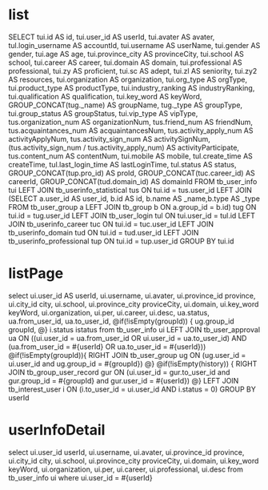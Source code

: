 list
===
SELECT
  tui.id AS id,
  tui.user_id AS userId,
  tui.avater AS avater,
  tul.login_username AS accountId,
  tui.username AS userName,
  tui.gender AS gender,
  tui.age AS age,
  tui.province_city AS provinceCity,
  tui.school AS school,
  tui.career AS career,
  tui.domain AS domain,
  tui.professional AS professional,
  tui.zy AS proficient,
  tui.sc AS adept,
  tui.zl AS seniority,
  tui.zy2 AS resources,
  tui.organization AS organization,
  tui.org_type AS orgType,
  tui.product_type AS productType,
  tui.industry_ranking AS industryRanking,
  tui.qualification AS qualification,
  tui.key_word AS keyWord,
  GROUP_CONCAT(tug._name) AS groupName,
  tug._type AS groupType,
  tui.group_status AS groupStatus,
  tui.vip_type AS vipType,
  tus.organization_num AS organizationNum,
  tus.friend_num AS friendNum,
  tus.acquaintances_num AS acquaintancesNum,
  tus.activity_apply_num AS activityApplyNum,
  tus.activity_sign_num AS activitySignNum,
  (tus.activity_sign_num / tus.activity_apply_num) AS activityParticipate,
  tus.content_num AS contentNum,
  tui.mobile AS mobile,
  tul.create_time AS createTime,
  tul.last_login_time AS lastLoginTime,
  tul.status AS status,
  GROUP_CONCAT(tup.pro_id) AS proId,
  GROUP_CONCAT(tuc.career_id) AS careerId,
  GROUP_CONCAT(tud.domain_id) AS domainId
FROM tb_user_info tui
  LEFT JOIN tb_userinfo_statistical tus ON tui.id = tus.user_id
  LEFT JOIN (SELECT a.user_id AS user_id, b.id AS id, b.name AS _name,b.type AS _type FROM tb_user_group a LEFT JOIN tb_group b ON a.group_id = b.id) tug ON tui.id = tug.user_id
  LEFT JOIN tb_user_login tul ON tui.user_id = tul.id
  LEFT JOIN tb_userinfo_career tuc ON tui.id = tuc.user_id
  LEFT JOIN tb_userinfo_domain tud ON tui.id = tud.user_id
  LEFT JOIN tb_userinfo_professional tup ON tui.id = tup.user_id
GROUP BY tui.id

listPage
====
select 
    ui.user_id AS userId,
    ui.username,
    ui.avater,
    ui.province_id province,
    ui.city_id city,
    ui.school,
    ui.province_city proviceCity,
    ui.domain,
    ui.key_word keyWord,
    ui.organization,
    ui.per,
    ui.career,
    ui.desc,
    ua.status,
    ua.from_user_id,
    ua.to_user_id,
    @if(!isEmpty(groupId)) {
        ug.group_id groupId,
    @}
    i.status istatus
from tb_user_info ui
LEFT JOIN tb_user_approval ua ON ((ui.user_id = ua.from_user_id OR ui.user_id = ua.to_user_id) AND (ua.from_user_id = #{userId} OR ua.to_user_id = #{userId})) 
@if(!isEmpty(groupId)){
    RIGHT JOIN tb_user_group ug ON  (ug.user_id = ui.user_id and ug.group_id = #{groupId})
@}
@if(!isEmpty(history)) {
    RIGHT JOIN tb_group_user_record gur ON (ui.user_id = gur.to_user_id and gur.group_id = #{groupId} and gur.user_id = #{userId})
@}
LEFT JOIN tb_interest_user i ON (i.to_user_id = ui.user_id AND i.status = 0)
GROUP BY userId

userInfoDetail
==============
select 
    ui.user_id userId,
    ui.username,
    ui.avater,
    ui.province_id province,
    ui.city_id city,
    ui.school,
    ui.province_city proviceCity,
    ui.domain,
    ui.key_word keyWord,
    ui.organization,
    ui.per,
    ui.career,
    ui.professional,
    ui.desc
from tb_user_info ui 
where ui.user_id = #{userId}
